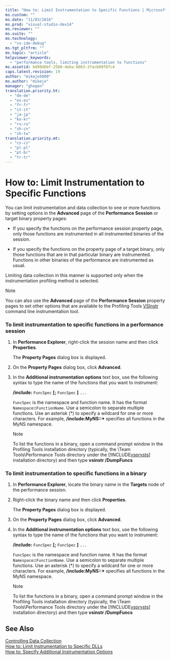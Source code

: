 ```yaml
---
title: "How to: Limit Instrumentation to Specific Functions | Microsoft Docs"
ms.custom: ""
ms.date: "11/03/2016"
ms.prod: "visual-studio-dev14"
ms.reviewer: ""
ms.suite: ""
ms.technology: 
  - "vs-ide-debug"
ms.tgt_pltfrm: ""
ms.topic: "article"
helpviewer_keywords: 
  - "performance tools, limiting instrumentation to functions"
ms.assetid: bd98d6bf-2560-4eba-b063-2facb09f87c4
caps.latest.revision: 19
author: "mikejo5000"
ms.author: "mikejo"
manager: "ghogen"
translation.priority.ht: 
  - "de-de"
  - "es-es"
  - "fr-fr"
  - "it-it"
  - "ja-jp"
  - "ko-kr"
  - "ru-ru"
  - "zh-cn"
  - "zh-tw"
translation.priority.mt: 
  - "cs-cz"
  - "pl-pl"
  - "pt-br"
  - "tr-tr"
---
```

# How to: Limit Instrumentation to Specific Functions
You can limit instrumentation and data collection to one or more functions by setting options in the **Advanced** page of the **Performance Session** or target binary property pages:  
  
-   If you specify the functions on the performance session property page, only those functions are instrumented in all instrumented binaries of the session.  
  
-   If you specify the functions on the property page of a target binary, only those functions that are in that particular binary are instrumented. Functions in other binaries of the performance are instrumented as usual.  
  
 Limiting data collection in this manner is supported only when the instrumentation profiling method is selected.  
  
> [!NOTE]
>  You can also use the **Advanced** page of the **Performance Session** property pages to set other options that are available to the Profiling Tools [VSInstr](../profiling/vsinstr.md) command line instrumentation tool.  
  
### To limit instrumentation to specific functions in a performance session  
  
1.  In **Performance Explorer**, right-click the session name and then click **Properties**.  
  
     The **Property Pages** dialog box is displayed.  
  
2.  On the **Property Pages** dialog box, click **Advanced**.  
  
3.  In the **Additional instrumentation options** text box, use the following syntax to type the name of the functions that you want to instrument:  
  
     **/include:** `FuncSpec` **[;** `FuncSpec` **]** `...`  
  
     `FuncSpec` is the namespace and function name. It has the format `Namespace`**::**`FunctionName`. Use a semicolon to separate multiple functions. Use an asterisk (\*) to specify a wildcard for one or more characters. For example, **/include:MyNS::\*** specifies all functions in the MyNS namespace.  
  
    > [!NOTE]
    >  To list the functions in a binary, open a command prompt window in the Profiling Tools installation directory (typically, the \Team Tools\Performance Tools directory under the [!INCLUDE[vsprvsts](../code-quality/includes/vsprvsts_md.md)] installation directory) and then type **vsinstr /DumpFuncs**  
  
### To limit instrumentation to specific functions in a binary  
  
1.  In **Performance Explorer**, locate the binary name in the **Targets** node of the performance session.  
  
2.  Right-click the binary name and then click **Properties**.  
  
     The **Property Pages** dialog box is displayed.  
  
3.  On the **Property Pages** dialog box, click **Advanced**.  
  
4.  In the **Additional instrumentation options** text box, use the following syntax to type the name of the functions that you want to instrument:  
  
     **/include:** `FuncSpec` **[;** `FuncSpec` **]** `...`  
  
     `FuncSpec` is the namespace and function name. It has the format `Namespace`**::**`FunctionName`. Use a semicolon to separate multiple functions. Use an asterisk (\*) to specify a wildcard for one or more characters. For example, **/include:MyNS::\*** specifies all functions in the MyNS namespace.  
  
    > [!NOTE]
    >  To list the functions in a binary, open a command prompt window in the Profiling Tools installation directory (typically, the \Team Tools\Performance Tools directory under the [!INCLUDE[vsprvsts](../code-quality/includes/vsprvsts_md.md)] installation directory) and then type **vsinstr /DumpFuncs**  
  
## See Also  
 [Controlling Data Collection](../profiling/controlling-data-collection.md)   
 [How to: Limit Instrumentation to Specific DLLs](../profiling/how-to-limit-instrumentation-to-specific-dlls.md)   
 [How to: Specify Additional Instrumentation Options](../profiling/how-to-specify-additional-instrumentation-options.md)